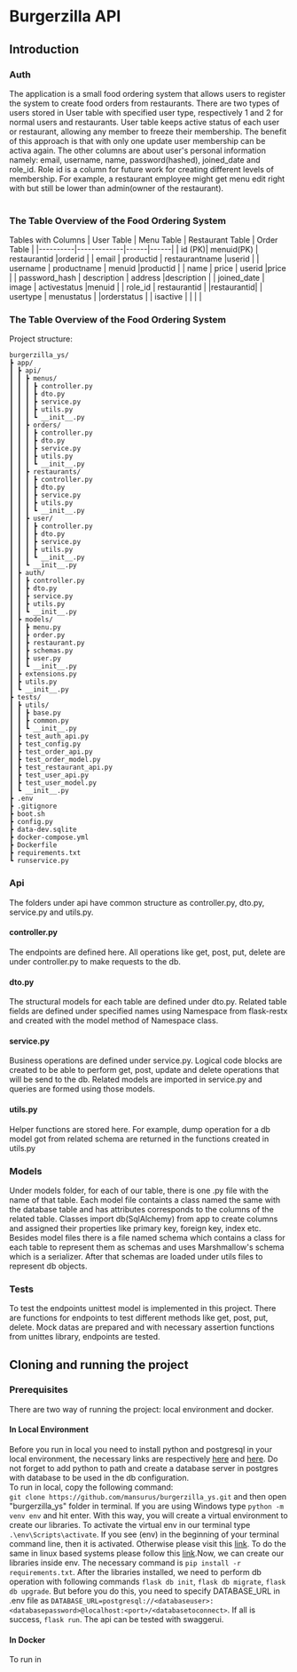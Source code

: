 # Burgerzilla API
## Introduction
### Auth
The application is a small food ordering system that allows users to register the system to create food orders from restaurants. There are two types of users stored in User table with specified user type, respectively 1 and 2 for normal users and restaurants. User table keeps active status of each user or restaurant, allowing any member to freeze their membership. The benefit of this approach is that with only one update user membership can be activa again. The other columns are about user's personal information namely: email, username, name, password(hashed), joined_date and role_id. Role id is a column for future work for creating different levels of membership. For example, a restaurant employee might get menu edit right with but still be lower than admin(owner of the restaurant).<br />
<br />
### The Table Overview of the Food Ordering System
Tables with Columns
| User Table    |     Menu Table      |  Restaurant Table | Order Table |
|----------|-------------|------|------|
| id (PK)|  menuid(PK) | restaurantid |orderid |
| email |    productid   |   restaurantname |userid |
| username | productname |   menuid |productid |
| name | price |   userid |price |
| password_hash | description |    address |description |
| joined_date | image |    activestatus |menuid |
| role_id | restaurantid |     |restaurantid|
| usertype | menustatus |     |orderstatus |
| isactive |  |     | |<br />

### The Table Overview of the Food Ordering System
Project structure:<br />

```
burgerzilla_ys/
┣ app/
┃ ┣ api/
┃ ┃ ┣ menus/
┃ ┃ ┃ ┣ controller.py
┃ ┃ ┃ ┣ dto.py
┃ ┃ ┃ ┣ service.py
┃ ┃ ┃ ┣ utils.py
┃ ┃ ┃ ┗ __init__.py
┃ ┃ ┣ orders/
┃ ┃ ┃ ┣ controller.py
┃ ┃ ┃ ┣ dto.py
┃ ┃ ┃ ┣ service.py
┃ ┃ ┃ ┣ utils.py
┃ ┃ ┃ ┗ __init__.py
┃ ┃ ┣ restaurants/
┃ ┃ ┃ ┣ controller.py
┃ ┃ ┃ ┣ dto.py
┃ ┃ ┃ ┣ service.py
┃ ┃ ┃ ┣ utils.py
┃ ┃ ┃ ┗ __init__.py
┃ ┃ ┣ user/
┃ ┃ ┃ ┣ controller.py
┃ ┃ ┃ ┣ dto.py
┃ ┃ ┃ ┣ service.py
┃ ┃ ┃ ┣ utils.py
┃ ┃ ┃ ┗ __init__.py
┃ ┃ ┗ __init__.py
┃ ┣ auth/
┃ ┃ ┣ controller.py
┃ ┃ ┣ dto.py
┃ ┃ ┣ service.py
┃ ┃ ┣ utils.py
┃ ┃ ┗ __init__.py
┃ ┣ models/
┃ ┃ ┣ menu.py
┃ ┃ ┣ order.py
┃ ┃ ┣ restaurant.py
┃ ┃ ┣ schemas.py
┃ ┃ ┣ user.py
┃ ┃ ┗ __init__.py
┃ ┣ extensions.py
┃ ┣ utils.py
┃ ┗ __init__.py
┣ tests/
┃ ┣ utils/
┃ ┃ ┣ base.py
┃ ┃ ┣ common.py
┃ ┃ ┗ __init__.py
┃ ┣ test_auth_api.py
┃ ┣ test_config.py
┃ ┣ test_order_api.py
┃ ┣ test_order_model.py
┃ ┣ test_restaurant_api.py
┃ ┣ test_user_api.py
┃ ┣ test_user_model.py
┃ ┗ __init__.py
┣ .env
┣ .gitignore
┣ boot.sh
┣ config.py
┣ data-dev.sqlite
┣ docker-compose.yml
┣ Dockerfile
┣ requirements.txt
┗ runservice.py
```
### Api 
The folders under api have common structure as controller.py, dto.py, service.py and utils.py. <br />
#### controller.py
The endpoints are defined here. All operations like get, post, put, delete are under controller.py to make requests to the db.
#### dto.py
The structural models for each table are defined under dto.py. Related table fields are defined under specified names using Namespace from flask-restx and created with the model method of Namespace class. 
#### service.py
Business operations are defined under service.py. Logical code blocks are created to be able to perform get, post, update and delete operations that will be send to the db. Related models are imported in service.py and queries are formed using those models.
#### utils.py
Helper functions are stored here. For example, dump operation for a db model got from related schema are returned in the functions created in utils.py
<br />
### Models
Under models folder, for each of our table, there is one .py file with the name of that table. Each model file containts a class named the same with the database table and has attributes corresponds to the columns of the related table. Classes import db(SqlAlchemy) from app to create columns and assigned their properties like primary key, foreign key, index etc. Besides model files there is a file named schema which contains a class for each table to represent them as schemas and uses Marshmallow's schema which is a serializer. After that schemas are loaded under utils files to represent db objects.
### Tests
To test the endpoints unittest model is implemented in this project. There are functions for endpoints to test different methods like get, post, put, delete. Mock datas are prepared and with necessary assertion functions from unittes library, endpoints are tested.

## Cloning and running the project
### Prerequisites 
There are two way of running the project: local environment and docker. <br />
#### In Local Environment
Before you run in local you need to install python and postgresql in your local environment, the necessary links are respectively <a href="https://www.python.org/downloads/">here</a> and <a href="https://www.postgresql.org/download/">here</a>. Do not forget to add python to path and create a database server in postgres with database to be used in the db configuration.<br />
To run in local, copy the following command:<br />
`git clone https://github.com/mansurus/burgerzilla_ys.git` and then open "burgerzilla_ys" folder in terminal. If you are using Windows type `python -m venv env` and hit enter. With this way, you will create a virtual environment to create our libraries. To activate the virtual env in our terminal type `.\env\Scripts\activate`. If you see (env) in the beginning of your terminal command line, then it is activated. Otherwise please visit this <a href="https://www.geeksforgeeks.org/creating-python-virtual-environment-windows-linux/">link</a>. To do the same in linux based systems please follow this <a href="https://docs.python.org/3/library/venv.html">link</a>.Now, we can create our libraries inside env. The necessary command is `pip install -r requirements.txt`. After the libraries installed, we need to perform db operation with following commands `flask db init`, `flask db migrate`, `flask db upgrade`. But before you do this, you need to specify DATABASE_URL in .env file as `DATABASE_URL=postgresql://<databaseuser>:<databasepassword>@localhost:<port>/<databasetoconnect>`. If all is success, `flask run`. The api can be tested with swaggerui.
#### In Docker
To run in 
